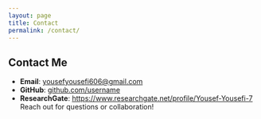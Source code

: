 ```yaml
---
layout: page
title: Contact
permalink: /contact/
---
```

## Contact Me

- **Email**: [yousefyousefi606@gmail.com](mailto:your.email@example.com)
- **GitHub**: [github.com/username](https://github.com/username)
- **ResearchGate**:
https://www.researchgate.net/profile/Yousef-Yousefi-7‎
Reach out for questions or collaboration!
